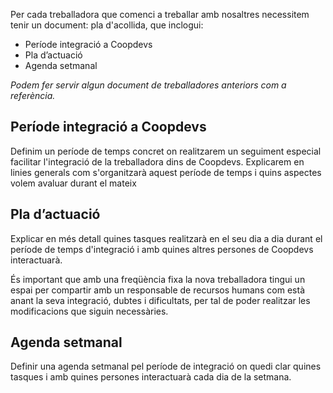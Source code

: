 Per cada treballadora que comenci a treballar amb nosaltres necessitem tenir un document: pla d'acollida, que inclogui:

* Període integració a Coopdevs 
* Pla d’actuació
* Agenda setmanal

*Podem fer servir algun document de treballadores anteriors com a referència.*

## Període integració a Coopdevs 
Definim un període de temps concret on realitzarem un seguiment especial facilitar l'integració de la treballadora dins de Coopdevs.
Explicarem en linies generals com s'organitzarà aquest període de temps i quins aspectes volem avaluar durant el mateix

## Pla d’actuació
Explicar en més detall quines tasques realitzarà en el seu dia a dia durant el període de temps d'integració i amb quines altres persones de Coopdevs interactuarà. 

És important que amb una freqüència fixa la nova treballadora tingui un espai per compartir amb un responsable de recursos humans com està anant la seva integració, dubtes i dificultats, per tal de poder realitzar les modificacions que siguin necessàries. 

## Agenda setmanal
Definir una agenda setmanal pel període de integració on quedi clar quines tasques i amb quines persones interactuarà cada dia de la setmana.

  